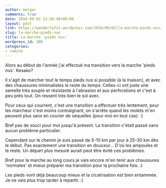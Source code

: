 ```yaml
---
author: melqar
comments: true
date: 2016-09-02 13:20:40+00:00
layout: post
link: https://wanderlufst.wordpress.com/2016/09/02/la-marche-pieds-nus/
slug: la-marche-pieds-nus
title: La marche 'pieds nus'
wordpress_id: 300
categories:
- camino
---
```


Alors au début de l'année j'ai effectué ma transition vers la marche 'pieds nus'. Kesako?

Il s'agit de marcher tout le temps pieds nus si possible (à la maison), et avec des chaussures minimalistes le reste du temps: Celles-ci ont juste une semelle très souple et résistante à l'abrasion et aux perforations et c'est à peu près tout. On ressent très bien le sol avec.

Pour ceux qui courrent, c'est une transition a effectuer très lentement, pour les marcheur c'est moins contraignant, on s'arrête quand les molets m'en peuvent plus sans en courier de séquelles (pour moi en tout cas). :)

Bref pas de souci pour moi jusqu'à présent. La transition c'était passé sans aucun problème particulier.

Cependant sur le chemin je suis passé de 5-10 km par jour à 25-30 km dès le début. Pas exactement une transition en douceur... D'où les ampoules et le reste. Un départ plus mesuré aurait peut être évité ces problèmes.

Bref pour la marche au long cours je vais encore m'en tenir aux chaussures 'normales' et mieux préparer ma transition pour la prochaine fois. :)

Les pieds vont déjà beaucoup mieux et la cicatrisation est bien entammée. Je ne vais plus trop tarder à repartir. :)
